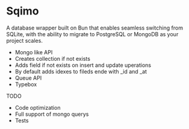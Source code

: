 # Sqimo

A database wrapper built on Bun that enables seamless switching from SQLite, with the ability to migrate to PostgreSQL or MongoDB as your project scales.

- Mongo like API
- Creates collection if not exists
- Adds field if not exists on insert and update uperations
- By default adds idexes to fileds ende with _id and _at
- Queue API
- Typebox

TODO
- Code optimization
- Full support of mongo querys
- Tests